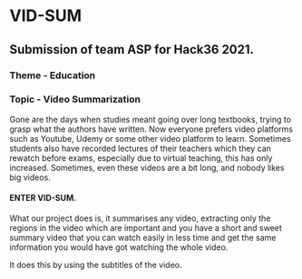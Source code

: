 # VID-SUM
## Submission of team ASP for Hack36 2021.
### Theme - Education

### Topic - Video Summarization

Gone are the days when studies meant going over long textbooks, trying to grasp what the authors have written. Now everyone prefers video platforms such as Youtube, Udemy or some other video platform to learn. Sometimes students also have recorded lectures of their teachers which they can rewatch before exams, especially due to virtual teaching, this has only increased. Sometimes, even these videos are a bit long, and nobody likes big videos.

#### ENTER VID-SUM.

What our project does is, it summarises any video, extracting only the regions in the video which are important and you have a short and sweet summary video that you can watch easily in less time and get the same information you would have got watching the whole video.

It does this by using the subtitles of the video.
